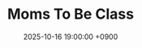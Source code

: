 ---
layout: news_detail
title: "Moms To Be Class"
date: 2025-10-16 19:00:00 +0900
image: 251016.jpg
detail: "Dr. Yim hosted a language-stimulation workshop for mothers, focusing on strategies to enhance children’s communication skills."
long_detail: "Dr. Yim hosted a language-stimulation workshop for mothers, focusing on strategies to enhance children’s communication skills."
---